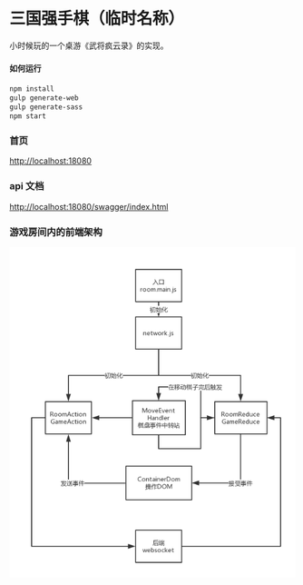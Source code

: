 # 三国强手棋（临时名称）

小时候玩的一个桌游《武将疯云录》的实现。

#### 如何运行

	npm install
	gulp generate-web
	gulp generate-sass
	npm start

### 首页
[http://localhost:18080](http://localhost:18080)

### api 文档
[http://localhost:18080/swagger/index.html](http://localhost:18080/swagger/index.html)

### 游戏房间内的前端架构

![sgmonopoly房间前端代码架构](docs/game_design/sgmonopoly房间前端代码架构.png)
